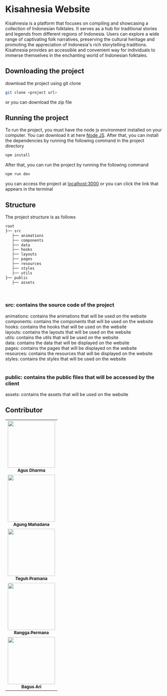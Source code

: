 # Kisahnesia Website

Kisahnesia is a platform that focuses on compiling and showcasing a collection of Indonesian folktales. It serves as a hub for traditional stories and legends from different regions of Indonesia. Users can explore a wide range of captivating folk narratives, preserving the cultural heritage and promoting the appreciation of Indonesia's rich storytelling traditions. Kisahnesia provides an accessible and convenient way for individuals to immerse themselves in the enchanting world of Indonesian folktales.

## Downloading the project

download the project using git clone

```bash
git clone <project url>
```

or you can download the zip file

## Running the project

To run the project, you must have the node js environment installed on your computer. You can download it at here [Node JS](https://nodejs.org/en/download/). After that, you can install the dependencies by running the following command in the project directory

```bash
npm install
```

After that, you can run the project by running the following command

```bash
npm run dev
```

you can access the project at [localhost:3000](http://localhost:3000) or you can click the link that appears in the terminal

## Structure

The project structure is as follows

```bash
root
├── src
   ├── animations
   ├── components
   ├── data
   ├── hooks
   ├── layouts
   ├── pages
   ├── resources
   ├── styles
   ├── utils
├── public
   ├── assets
```

<br/>

### src: contains the source code of the project

animations: contains the animations that will be used on the website <br/>
components: contains the components that will be used on the website <br/>
hooks: contains the hooks that will be used on the website <br/>
layouts: contains the layouts that will be used on the website <br/>
utils: contains the utils that will be used on the website <br/>
data: contains the data that will be displayed on the website <br/>
pages: contains the pages that will be displayed on the website <br/>
resources: contains the resources that will be displayed on the website <br/>
styles: contains the styles that will be used on the website <br/> <br/>

### public: contains the public files that will be accessed by the client

assets: contains the assets that will be used on the website

## Contributor

<table align="center">
    <tr>
        <td align="center"><a href="https://github.com/AgusDharmaUDEL93"><img src="https://avatars.githubusercontent.com/u/92203868?v=4" width="150px;" alt=""/><br><sub><b>Agus Dharma</b></sub></td>
    </tr>
    <tr>
        <td align="center"><a href="https://github.com/agungmahadana"><img src="https://avatars.githubusercontent.com/u/100138244?v=4" width="150px;" alt=""/><br><sub><b>Agung Mahadana</b></sub></td>
    </tr>
    <tr>
        <td align="center"><a href="https://github.com/madeputrateg"><img src="https://avatars.githubusercontent.com/u/91859807?v=4" width="150px;" alt=""/><br><sub><b>Teguh Pramana</b></sub></td>
    </tr>
    <tr>
        <td align="center"><a href="https://github.com/hoshiirui"><img src="https://avatars.githubusercontent.com/u/120825371?v=4" width="150px;" alt=""/><br><sub><b>Rangga Permana</b></sub></td>
    </tr>
    <tr>
        <td align="center"><a href="https://github.com/BagusAri-17"><img src="https://avatars.githubusercontent.com/u/102235137?v=4" width="150px;" alt=""/><br><sub><b>Bagus Ari</b></sub></td>
    </tr>
</table>
